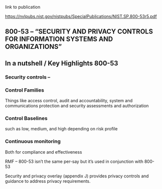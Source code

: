 link to publication

https://nvlpubs.nist.gov/nistpubs/SpecialPublications/NIST.SP.800-53r5.pdf

## 800-53 – “SECURITY AND PRIVACY CONTROLS FOR INFORMATION SYSTEMS AND ORGANIZATIONS”

## In a nutshell / Key Highlights 800-53

### Security controls –

### Control Families
Things like access control, audit and accountability, system and communications protection and security assessments and authorization

### Control Baselines
such as low, medium, and high depending on risk profile

### Continuous monitoring
Both for compliance and effectiveness

RMF – 800-53 isn’t the same per-say but it’s used in conjunction with 800-53

Security and privacy overlay (appendix J) provides privacy controls and guidance to address privacy requirements. 
